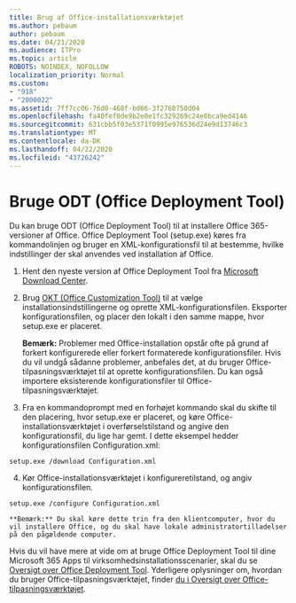```yaml
---
title: Brug af Office-installationsværktøjet
ms.author: pebaum
author: pebaum
ms.date: 04/21/2020
ms.audience: ITPro
ms.topic: article
ROBOTS: NOINDEX, NOFOLLOW
localization_priority: Normal
ms.custom:
- "918"
- "2000022"
ms.assetid: 7ff7cc06-76d0-468f-bd66-3f2760750d04
ms.openlocfilehash: fa40fef0de9b2e0e1fc329269c24e8bca9ed4146
ms.sourcegitcommit: 631cbb5f03e5371f0995e976536d24e9d13746c3
ms.translationtype: MT
ms.contentlocale: da-DK
ms.lasthandoff: 04/22/2020
ms.locfileid: "43726242"
---
```

# <a name="using-the-office-deployment-tool-odt"></a>Bruge ODT (Office Deployment Tool)

Du kan bruge ODT (Office Deployment Tool) til at installere Office 365-versioner af Office. Office Deployment Tool (setup.exe) køres fra kommandolinjen og bruger en XML-konfigurationsfil til at bestemme, hvilke indstillinger der skal anvendes ved installation af Office.
  
1. Hent den nyeste version af Office Deployment Tool fra [Microsoft Download Center](https://go.microsoft.com/fwlink/p/?LinkID=626065).

2. Brug [OKT (Office Customization Tool)](https://config.office.com) til at vælge installationsindstillingerne og oprette XML-konfigurationsfilen. Eksporter konfigurationsfilen, og placer den lokalt i den samme mappe, hvor setup.exe er placeret.

    **Bemærk:** Problemer med Office-installation opstår ofte på grund af forkert konfigurerede eller forkert formaterede konfigurationsfiler. Hvis du vil undgå sådanne problemer, anbefales det, at du bruger Office-tilpasningsværktøjet til at oprette konfigurationsfilen. Du kan også importere eksisterende konfigurationsfiler til Office-tilpasningsværktøjet.

3. Fra en kommandoprompt med en forhøjet kommando skal du skifte til den placering, hvor setup.exe er placeret, og køre Office-installationsværktøjet i overførselstilstand og angive den konfigurationsfil, du lige har gemt. I dette eksempel hedder konfigurationsfilen Configuration.xml:
    
  ```
  setup.exe /download Configuration.xml  
  ```

4. Kør Office-installationsværktøjet i konfigureretilstand, og angiv konfigurationsfilen.
    
  ```
  setup.exe /configure Configuration.xml
  ```

    **Bemærk:** Du skal køre dette trin fra den klientcomputer, hvor du vil installere Office, og du skal have lokale administratortilladelser på den pågældende computer.

Hvis du vil have mere at vide om at bruge Office Deployment Tool til dine Microsoft 365 Apps til virksomhedsinstallationsscenarier, skal du se [Oversigt over Office Deployment Tool](https://docs.microsoft.com/deployoffice/overview-of-the-office-2016-deployment-tool). Yderligere oplysninger om, hvordan du bruger Office-tilpasningsværktøjet, finder [du i Oversigt over Office-tilpasningsværktøjet](https://docs.microsoft.com/DeployOffice/overview-of-the-office-customization-tool-for-click-to-run).
